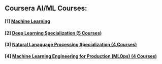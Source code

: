 ## Coursera AI/ML Courses: 
#### [1] [Machine Learning](https://github.com/yifang-psu/Coursera_AI_ML_Courses/tree/main/Standord_Machine_Learning)
#### [2] [Deep Learning Specialization (5 Courses)](https://github.com/yifang-psu/Coursera_AI_ML_Courses/tree/main/Deep_Learning)
#### [3] [Natural Lanaguage Processing Specialization (4 Courses)](https://github.com/yifang-psu/Coursera_AI_ML_Courses/tree/main/NLP_Specialization)
#### [4] [Machine Learning Engineering for Production (MLOps) (4 Courses)](https://github.com/yifang-psu/Coursera_AI_ML_Courses/tree/main/MLOps)
